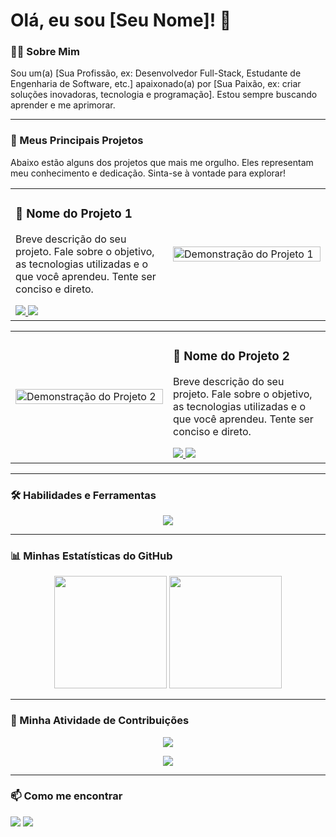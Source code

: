 # Olá, eu sou [Seu Nome]! 👋

### 👨‍💻 Sobre Mim
<p align="left">
  Sou um(a) [Sua Profissão, ex: Desenvolvedor Full-Stack, Estudante de Engenharia de Software, etc.] apaixonado(a) por [Sua Paixão, ex: criar soluções inovadoras, tecnologia e programação]. Estou sempre buscando aprender e me aprimorar.
</p>

---

### 🚀 Meus Principais Projetos
<p align="left">
  Abaixo estão alguns dos projetos que mais me orgulho. Eles representam meu conhecimento e dedicação. Sinta-se à vontade para explorar!
</p>

<table width="100%">
  <tr>
    <td width="50%">
      <h3 align="left">📌 Nome do Projeto 1</h3>
      <p align="left">
        Breve descrição do seu projeto. Fale sobre o objetivo, as tecnologias utilizadas e o que você aprendeu. Tente ser conciso e direto.
      </p>
      <div align="left">
        <a href="URL_PARA_O_REPOSITORIO_1" target="_blank">
          <img src="https://img.shields.io/badge/Código-000000?style=for-the-badge&logo=github&logoColor=white" />
        </a>
        <a href="URL_PARA_O_DEPLOY_1" target="_blank">
          <img src="https://img.shields.io/badge/Ver%20Online-4B8BBE?style=for-the-badge&logo=vercel&logoColor=white" />
        </a>
      </div>
    </td>
    <td width="50%">
      <a href="URL_PARA_O_DEPLOY_1" target="_blank">
        <img width="100%" src="URL_PARA_UMA_IMAGEM_OU_GIF_DO_PROJETO_1" alt="Demonstração do Projeto 1">
      </a>
    </td>
  </tr>
</table>

<table width="100%">
  <tr>
    <td width="50%">
      <a href="URL_PARA_O_DEPLOY_2" target="_blank">
        <img width="100%" src="URL_PARA_UMA_IMAGEM_OU_GIF_DO_PROJETO_2" alt="Demonstração do Projeto 2">
      </a>
    </td>
    <td width="50%">
      <h3 align="left">📌 Nome do Projeto 2</h3>
      <p align="left">
        Breve descrição do seu projeto. Fale sobre o objetivo, as tecnologias utilizadas e o que você aprendeu. Tente ser conciso e direto.
      </p>
      <div align="left">
        <a href="URL_PARA_O_REPOSITORIO_2" target="_blank">
          <img src="https://img.shields.io/badge/Código-000000?style=for-the-badge&logo=github&logoColor=white" />
        </a>
        <a href="URL_PARA_O_DEPLOY_2" target="_blank">
          <img src="https://img.shields.io/badge/Ver%20Online-4B8BBE?style=for-the-badge&logo=vercel&logoColor=white" />
        </a>
      </div>
    </td>
  </tr>
</table>

---

### 🛠️ Habilidades e Ferramentas
<p align="center">
  <img src="https://skillicons.dev/icons?i=js,ts,react,nextjs,nodejs,html,css,tailwind,styledcomponents,git,github" />
</p>

---

### 📊 Minhas Estatísticas do GitHub
<p align="center">
  <img height="180em" src="https://github-readme-stats.vercel.app/api?username=SEU-USUARIO&show_icons=true&theme=dracula&include_all_commits=true&count_private=true"/>
  <img height="180em" src="https://github-readme-stats.vercel.app/api/top-langs/?username=SEU-USUARIO&layout=compact&langs_count=7&theme=dracula"/>
</p>

---

### 🐍 Minha Atividade de Contribuições
<p align="center">
  <img src="https://github-readme-activity-graph.vercel.app/graph?username=SEU-USUARIO&theme=dracula&hide_border=true&area=true" />
</p>
<p align="center">
  <img src="https://github.com/SEU-USUARIO/SEU-USUARIO/blob/output/github-contribution-grid-snake.svg" />
</p>


---

### 📫 Como me encontrar
<p align="left">
  <a href="https://linkedin.com/in/SEU-USUARIO-DO-LINKEDIN" target="_blank"><img src="https://img.shields.io/badge/-LinkedIn-%230077B5?style=for-the-badge&logo=linkedin&logoColor=white" target="_blank"></a>
  <a href="mailto:SEU-EMAIL@exemplo.com"><img src="https://img.shields.io/badge/-Gmail-%23333?style=for-the-badge&logo=gmail&logoColor=white" target="_blank"></a>
</p>
